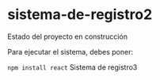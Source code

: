 <h1>sistema-de-registro2</h1>

Estado del proyecto en construcción

Para ejecutar el sistema, debes poner:

```npm install react```
Sistema de registro3
